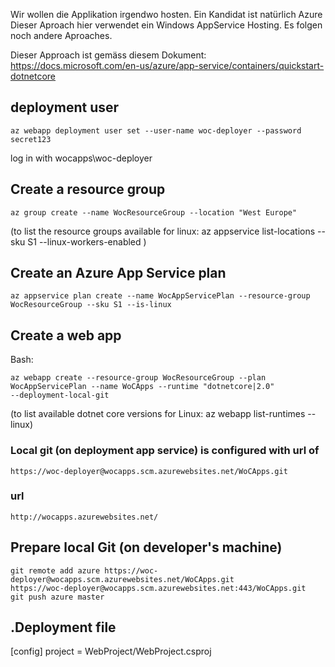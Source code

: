 Wir wollen die Applikation irgendwo hosten.
Ein Kandidat ist natürlich Azure
Dieser Aproach hier verwendet ein Windows AppService Hosting.
Es folgen noch andere Aproaches.

Dieser Approach ist gemäss diesem Dokument: https://docs.microsoft.com/en-us/azure/app-service/containers/quickstart-dotnetcore


## deployment user
```
az webapp deployment user set --user-name woc-deployer --password secret123
```
log in with wocapps\woc-deployer

## Create a resource group
```
az group create --name WocResourceGroup --location "West Europe"
```
(to list the resource groups available for linux: az appservice list-locations --sku S1 --linux-workers-enabled )

## Create an Azure App Service plan
```
az appservice plan create --name WocAppServicePlan --resource-group WocResourceGroup --sku S1 --is-linux
```


## Create a web app
Bash:
```
az webapp create --resource-group WocResourceGroup --plan WocAppServicePlan --name WoCApps --runtime "dotnetcore|2.0" 
--deployment-local-git
```
(to list available dotnet core versions for Linux:  az webapp list-runtimes --linux)

### Local git (on deployment app service) is configured with url of
    https://woc-deployer@wocapps.scm.azurewebsites.net/WoCApps.git

### url
    http://wocapps.azurewebsites.net/

## Prepare local Git (on developer's machine)
```Shell Session
git remote add azure https://woc-deployer@wocapps.scm.azurewebsites.net/WoCApps.git
https://woc-deployer@wocapps.scm.azurewebsites.net:443/WoCApps.git
git push azure master
```

## .Deployment file
[config]
project = WebProject/WebProject.csproj